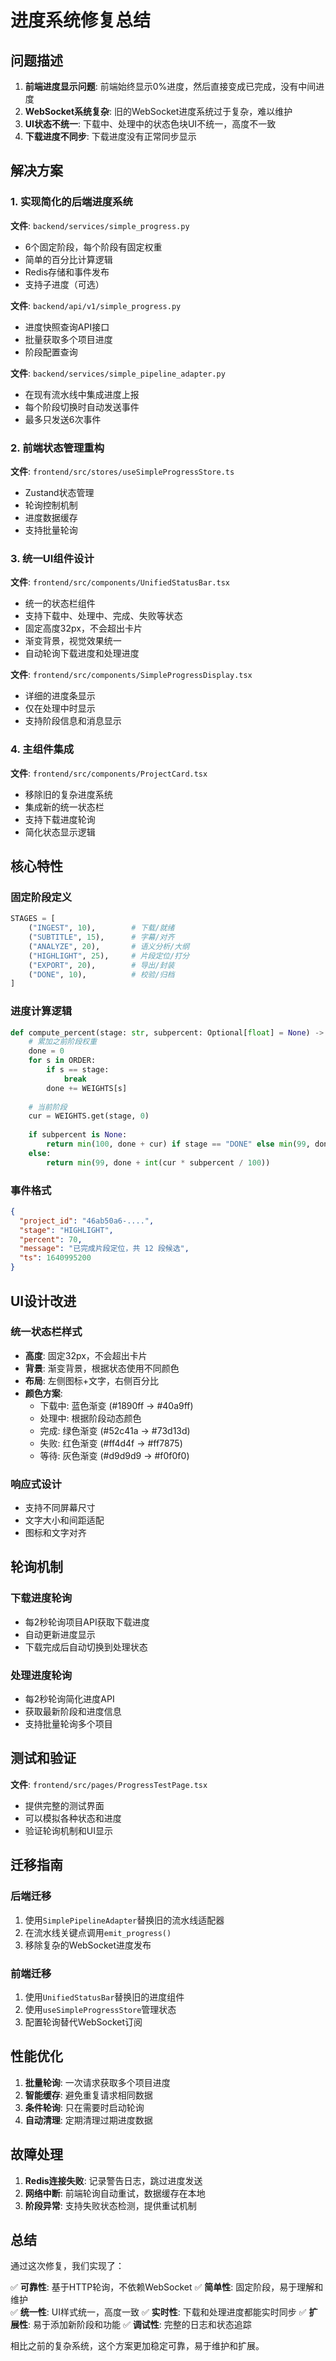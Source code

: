 # 进度系统修复总结

## 问题描述

1. **前端进度显示问题**: 前端始终显示0%进度，然后直接变成已完成，没有中间进度
2. **WebSocket系统复杂**: 旧的WebSocket进度系统过于复杂，难以维护
3. **UI状态不统一**: 下载中、处理中的状态色块UI不统一，高度不一致
4. **下载进度不同步**: 下载进度没有正常同步显示

## 解决方案

### 1. 实现简化的后端进度系统

**文件**: `backend/services/simple_progress.py`
- 6个固定阶段，每个阶段有固定权重
- 简单的百分比计算逻辑
- Redis存储和事件发布
- 支持子进度（可选）

**文件**: `backend/api/v1/simple_progress.py`
- 进度快照查询API接口
- 批量获取多个项目进度
- 阶段配置查询

**文件**: `backend/services/simple_pipeline_adapter.py`
- 在现有流水线中集成进度上报
- 每个阶段切换时自动发送事件
- 最多只发送6次事件

### 2. 前端状态管理重构

**文件**: `frontend/src/stores/useSimpleProgressStore.ts`
- Zustand状态管理
- 轮询控制机制
- 进度数据缓存
- 支持批量轮询

### 3. 统一UI组件设计

**文件**: `frontend/src/components/UnifiedStatusBar.tsx`
- 统一的状态栏组件
- 支持下载中、处理中、完成、失败等状态
- 固定高度32px，不会超出卡片
- 渐变背景，视觉效果统一
- 自动轮询下载进度和处理进度

**文件**: `frontend/src/components/SimpleProgressDisplay.tsx`
- 详细的进度条显示
- 仅在处理中时显示
- 支持阶段信息和消息显示

### 4. 主组件集成

**文件**: `frontend/src/components/ProjectCard.tsx`
- 移除旧的复杂进度系统
- 集成新的统一状态栏
- 支持下载进度轮询
- 简化状态显示逻辑

## 核心特性

### 固定阶段定义
```python
STAGES = [
    ("INGEST", 10),        # 下载/就绪
    ("SUBTITLE", 15),      # 字幕/对齐  
    ("ANALYZE", 20),       # 语义分析/大纲
    ("HIGHLIGHT", 25),     # 片段定位/打分
    ("EXPORT", 20),        # 导出/封装
    ("DONE", 10),          # 校验/归档
]
```

### 进度计算逻辑
```python
def compute_percent(stage: str, subpercent: Optional[float] = None) -> int:
    # 累加之前阶段权重
    done = 0
    for s in ORDER:
        if s == stage:
            break
        done += WEIGHTS[s]
    
    # 当前阶段
    cur = WEIGHTS.get(stage, 0)
    
    if subpercent is None:
        return min(100, done + cur) if stage == "DONE" else min(99, done)
    else:
        return min(99, done + int(cur * subpercent / 100))
```

### 事件格式
```json
{
  "project_id": "46ab50a6-....",
  "stage": "HIGHLIGHT",
  "percent": 70,
  "message": "已完成片段定位，共 12 段候选",
  "ts": 1640995200
}
```

## UI设计改进

### 统一状态栏样式
- **高度**: 固定32px，不会超出卡片
- **背景**: 渐变背景，根据状态使用不同颜色
- **布局**: 左侧图标+文字，右侧百分比
- **颜色方案**:
  - 下载中: 蓝色渐变 (#1890ff → #40a9ff)
  - 处理中: 根据阶段动态颜色
  - 完成: 绿色渐变 (#52c41a → #73d13d)
  - 失败: 红色渐变 (#ff4d4f → #ff7875)
  - 等待: 灰色渐变 (#d9d9d9 → #f0f0f0)

### 响应式设计
- 支持不同屏幕尺寸
- 文字大小和间距适配
- 图标和文字对齐

## 轮询机制

### 下载进度轮询
- 每2秒轮询项目API获取下载进度
- 自动更新进度显示
- 下载完成后自动切换到处理状态

### 处理进度轮询
- 每2秒轮询简化进度API
- 获取最新阶段和进度信息
- 支持批量轮询多个项目

## 测试和验证

**文件**: `frontend/src/pages/ProgressTestPage.tsx`
- 提供完整的测试界面
- 可以模拟各种状态和进度
- 验证轮询机制和UI显示

## 迁移指南

### 后端迁移
1. 使用`SimplePipelineAdapter`替换旧的流水线适配器
2. 在流水线关键点调用`emit_progress()`
3. 移除复杂的WebSocket进度发布

### 前端迁移
1. 使用`UnifiedStatusBar`替换旧的进度组件
2. 使用`useSimpleProgressStore`管理状态
3. 配置轮询替代WebSocket订阅

## 性能优化

1. **批量轮询**: 一次请求获取多个项目进度
2. **智能缓存**: 避免重复请求相同数据
3. **条件轮询**: 只在需要时启动轮询
4. **自动清理**: 定期清理过期进度数据

## 故障处理

1. **Redis连接失败**: 记录警告日志，跳过进度发送
2. **网络中断**: 前端轮询自动重试，数据缓存在本地
3. **阶段异常**: 支持失败状态检测，提供重试机制

## 总结

通过这次修复，我们实现了：

✅ **可靠性**: 基于HTTP轮询，不依赖WebSocket
✅ **简单性**: 固定阶段，易于理解和维护  
✅ **统一性**: UI样式统一，高度一致
✅ **实时性**: 下载和处理进度都能实时同步
✅ **扩展性**: 易于添加新阶段和功能
✅ **调试性**: 完整的日志和状态追踪

相比之前的复杂系统，这个方案更加稳定可靠，易于维护和扩展。
